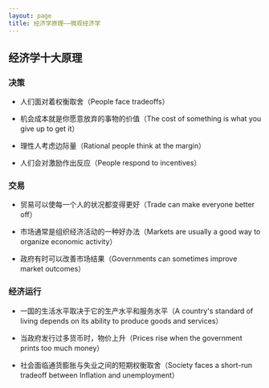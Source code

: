 ```yaml
---
layout: page
title: 经济学原理——微观经济学
---
```


## 经济学十大原理

### 决策

* 人们面对着权衡取舍（People face tradeoffs）

* 机会成本就是你愿意放弃的事物的价值（The cost of something is what you give up to get it）

* 理性人考虑边际量（Rational people think at the margin）

* 人们会对激励作出反应（People respond to incentives）

### 交易

* 贸易可以使每一个人的状况都变得更好（Trade can make everyone better off）

* 市场通常是组织经济活动的一种好办法（Markets are usually a good way to organize economic activity）

* 政府有时可以改善市场结果（Governments can sometimes improve market outcomes）


### 经济运行

* 一国的生活水平取决于它的生产水平和服务水平（A country's standard of living depends on its ability to produce goods and services）

* 当政府发行过多货币时，物价上升（Prices rise when the government prints too much money）

* 社会面临通货膨胀与失业之间的短期权衡取舍（Society faces a short-run tradeoff between Inflation and unemployment）